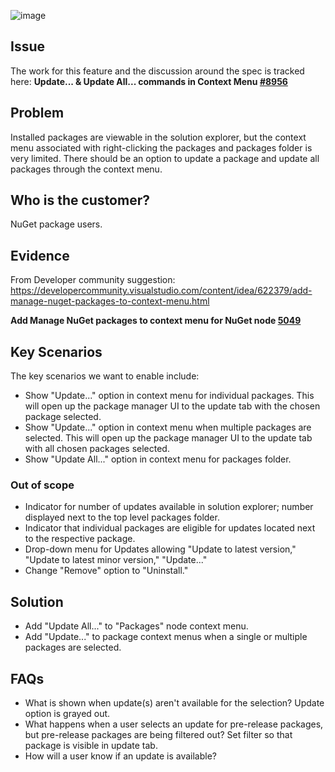 ![image](https://user-images.githubusercontent.com/14800916/72940790-59a00e00-3d24-11ea-89bd-1bd04ab2aa76.png)

## Issue
The work for this feature and the discussion around the spec is tracked here:
**Update... & Update All... commands in Context Menu [#8956](https://github.com/NuGet/Home/issues/8956)**

## Problem
Installed packages are viewable in the solution explorer, but the context menu associated with right-clicking the packages and packages folder is very limited. There should be an option to update a package and update all packages through the context menu.

## Who is the customer?
NuGet package users.

## Evidence
From Developer community suggestion: https://developercommunity.visualstudio.com/content/idea/622379/add-manage-nuget-packages-to-context-menu.html

**Add Manage NuGet packages to context menu for NuGet node [5049](https://github.com/NuGet/Home/issues/5049)**

## Key Scenarios
The key scenarios we want to enable include:
* Show "Update..." option in context menu for individual packages. This will open up the package manager UI to the update tab with the chosen package selected.
* Show "Update..." option in context menu when multiple packages are selected. This will open up the package manager UI to the update tab with all chosen packages selected.
* Show "Update All..." option in context menu for packages folder. 

### Out of scope

* Indicator for number of updates available in solution explorer; number displayed next to the top level packages folder.
* Indicator that individual packages are eligible for updates located next to the respective package.
* Drop-down menu for Updates allowing "Update to latest version," "Update to latest minor version," "Update..."
* Change "Remove" option to "Uninstall."

## Solution

* Add "Update All..." to "Packages" node context menu.
* Add "Update..." to package context menus when a single or multiple packages are selected.

## FAQs

* What is shown when update(s) aren't available for the selection?
Update option is grayed out.
* What happens when a user selects an update for pre-release packages, but pre-release packages are being filtered out?
Set filter so that package is visible in update tab.
* How will a user know if an update is available?

